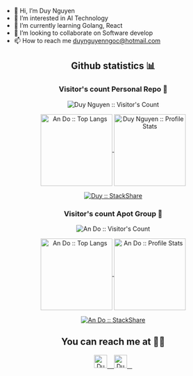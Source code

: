 - 👋 Hi, I’m Duy Nguyen
- 👀 I’m interested in AI Technology
- 🌱 I’m currently learning Golang, React
- 💞️ I’m looking to collaborate on Software develop
- 📫 How to reach me duynguyenngoc@hotmail.com


<h2 align="center">Github statistics 📊 </h2>

<h3 align="center">Visitor's count Personal Repo 👀</h3>

<p align="center">
  <img
  src="https://profile-counter.glitch.me/{dnguyenngoc}/count.svg"
  alt="Duy Nguyen :: Visitor's Count"
  />
</p>

<p align="center">
  <a href="https://github.com/dnguyenngoc/github-readme-stats">
    <img
    align ="center"
    height="165"
    src="https://github-readme-stats.vercel.app/api/top-langs/?username=dnguyenngoc&langs_count=10&theme=tokyonight&layout=compact"
    alt="An Do :: Top Langs"
    />
  </a>
  <a href="https://github.com/dnguyenngoc/github-readme-stats">
    <img
    align="center"
    height="165"
    src="https://github-readme-stats.vercel.app/api?username=dnguyenngoc&show_icons=true&theme=tokyonight"
    alt="Duy Nguyen :: Profile Stats"
    />
  </a>
</p>

<p align="center">
  <a href="https://stackshare.io/dnguyenngoc/my-personal-stack">
    <img
    src="http://img.shields.io/badge/tech-stack-0690fa.svg?style=flat"
    alt="Duy  :: StackShare"
    />
  </a>
</p>


<h3 align="center">Visitor's count Apot Group 👀</h3>

<p align="center">
  <img
  src="https://profile-counter.glitch.me/{apot-group}/count.svg"
  alt="An Do :: Visitor's Count"
  />
</p>

<p align="center">
  <a href="https://github.com/apot-group/github-readme-stats">
    <img
    align ="center"
    height="165"
    src="https://github-readme-stats.vercel.app/api/top-langs/?username=apot-group&langs_count=10&theme=tokyonight&layout=compact"
    alt="An Do :: Top Langs"
    />
  </a>
  <a href="https://github.com/apot-group/github-readme-stats">
    <img
    align="center"
    height="165"
    src="https://github-readme-stats.vercel.app/api?username=apot-group&show_icons=true&theme=tokyonight"
    alt="An Do :: Profile Stats"
    />
  </a>
</p>

<p align="center">
  <a href="https://stackshare.io/apot-group/my-personal-stack">
    <img
    src="http://img.shields.io/badge/tech-stack-0690fa.svg?style=flat"
    alt="An Do :: StackShare"
    />
  </a>
</p>

## <h2 align="center">You can reach me at 📱📱 </h2>

<p align="center">
  <a href="https://www.facebook.com/dan00pot">
    <img
    src="https://www.vectorlogo.zone/logos/facebook/facebook-tile.svg"
    alt="Duy Nguyen's Facebook Profile"
    height="30" width="30"
    />
    &nbsp;&nbsp
  </a>
  
  <a href="https://www.linkedin.com/in/dnguyenngoc/">
    <img
    src="https://www.vectorlogo.zone/logos/linkedin/linkedin-icon.svg"
    alt="Duy Nguyen's Linkedin Profile"
    height="30" width="30"
    />
    &nbsp;&nbsp
  </a>

<!---
dnguyenngoc/dnguyenngoc is a ✨ special ✨ repository because its `README.md` (this file) appears on your GitHub profile.
You can click the Preview link to take a look at your changes.
--->
